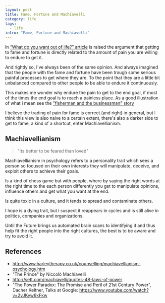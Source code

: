 ```yaml
---
layout: post
title: Fame, Fortune and Machiavelli
category: life
tags:
  - life
intro: "Fame, Fortune and Machiavelli"
---
```


In [“What do you want out of life?” article](https://qz.com/584874/you-probably-know-to-ask-yourself-what-do-i-want-heres-a-way-better-question/) is raised the argument that getting to fame and fortune is directly related to the amount of pain you are willing to endure to get it.

And rightly so, I've always been of the same opinion.
And always imagined that the people with the fame and fortune have been trough some serious painful processes to get where they are.
To the point that they are a little bit unbalanced compared to other people to be able to endure it continuously.

This makes me wonder why endure the pain to get to the end goal, if most of the times the end goal is to reach a painless place. As a good illustration of what i mean see the ["fisherman and the businessman" story](http://paulocoelhoblog.com/2015/09/04/the-fisherman-and-the-businessman/)

I believe the trading of pain for fame is correct (and right) in general, but I think this view is also naive to a certain extent, there's also a darker side to get to fame, a kind of a shortcut, enter Machiavellianism.

## Machiavellianism

> "Its better to be feared than loved"

Machiavellianism in psychology refers to a personality trait which sees a person so focused on their own interests they will manipulate, deceive, and exploit others to achieve their goals.

Is a kind of chess game but with people, where by saying the right words at the right time to the each person differently you get to manipulate opinions, influence others and get what you want at the end.

Is quite toxic in a culture, and it tends to spread and contaminate others.

I hope is a dying trait, but i suspect it reappears in cycles and is still alive in politics, companies and organizations.

Until the Future brings us automated brain scans to identifying it and thus help fit the right people into the right cultures, the best is to be aware and try to avoid it.

## References

- http://www.harleytherapy.co.uk/counselling/machiavellianism-psychology.htm
- "The Prince" by Niccolò Machiavelli
- http://sett.com/machiavelli/quotes-48-laws-of-power
- "The Power Paradox: The Promise and Peril of 21st Century Power", Dacher Keltner, Talks at Google: https://www.youtube.com/watch?v=2vJKyw6kFkw



